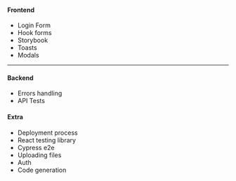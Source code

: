 #### Frontend

* Login Form
* Hook forms
* Storybook
* Toasts
* Modals

***

#### Backend
    
* Errors handling
* API Tests

#### Extra

* Deployment process
* React testing library
* Cypress e2e
* Uploading files
* Auth
* Code generation
